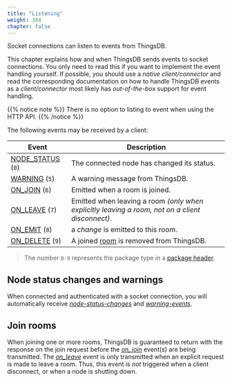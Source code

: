 ```yaml
---
title: "Listening"
weight: 384
chapter: false
---
```


Socket connections can listen to events from ThingsDB.

This chapter explains how and when ThingsDB sends events to socket connections. You only need to read this if you want to implement the event handling yourself. If possible, you should use a *native client/connector* and read the corresponding documentation on how to handle ThingsDB events as a *client/connector* most likely has *out-of-the-box* support for event handling.

{{% notice note %}}
There is no option to listing to event when using the HTTP API.
{{% /notice %}}

The following events may be received by a client:

Event | Description
------------ | -----------
[NODE_STATUS](./node-status) (`0`) | The connected node has changed its status.
[WARNING](./warning) (`5`) | A warning message from ThingsDB.
[ON_JOIN](./on-join) (`6`) | Emitted when a room is joined.
[ON_LEAVE](./on-leave) (`7`) | Emitted when leaving a room *(only when explicitly leaving a room, not on a client disconnect)*.
[ON_EMIT](./on-emit) (`8`) | a *change* is emitted to this room.
[ON_DELETE](./on-delete) (`9`) | A joined [room](../data-types/room) is removed from ThingsDB.

> The number `0-9` represents the package type in a [package header](../connect/socket/#package).

## Node status changes and warnings

When connected and authenticated with a socket connection, you will automatically receive *[node-status-changes](./node-status)* and *[warning-events](./warning)*.

## Join rooms

When joining one or more rooms, ThingsDB is guaranteed to return with the response on the join request before the *[on_join](./on-join)* event(s) are being transmitted.
The *[on_leave](./on-leave)* event is only transmitted when an explicit request is made to leave a room. Thus, this event is *not* triggered when a client disconnect, or when a node is shutting down.

